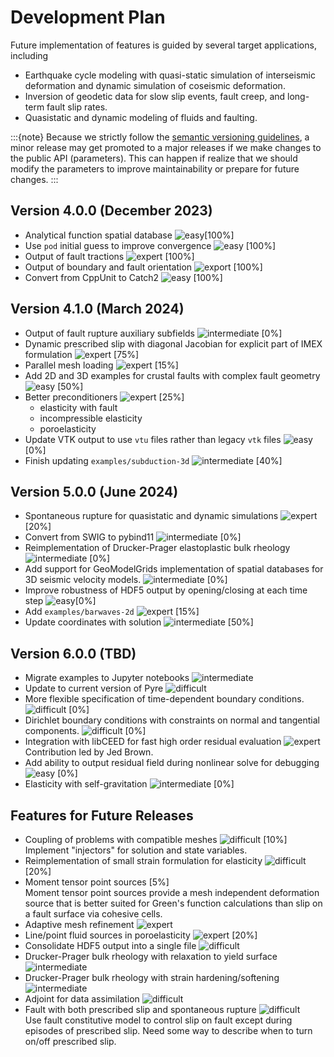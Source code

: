 # Development Plan

Future implementation of features is guided by several target applications, including

* Earthquake cycle modeling with quasi-static simulation of interseismic deformation and dynamic simulation of coseismic deformation.
* Inversion of geodetic data for slow slip events, fault creep, and long-term fault slip rates.
* Quasistatic and dynamic modeling of fluids and faulting.

:::{note}
Because we strictly follow the [semantic versioning guidelines](https://semver.org/), a minor release may get promoted to a major releases if we make changes to the public API (parameters).
This can happen if realize that we should modify the parameters to improve maintainability or prepare for future changes.
:::

## Version 4.0.0 (December 2023)

* Analytical function spatial database ![easy](images/easy.png)[100%]
* Use `pod` initial guess to improve convergence ![easy](images/easy.png) [100%]
* Output of fault tractions ![expert](images/expert.png) [100%]
* Output of boundary and fault orientation ![export](images/expert.png) [100%]
* Convert from CppUnit to Catch2 ![easy](images/easy.png) [100%]

## Version 4.1.0 (March 2024)

* Output of fault rupture auxiliary subfields ![intermediate](images/intermediate.png) [0%]
* Dynamic prescribed slip with diagonal Jacobian for explicit part of IMEX formulation ![expert](images/expert.png) [75%]
* Parallel mesh loading ![expert](images/expert.png) [15%]
* Add 2D and 3D examples for crustal faults with complex fault geometry ![easy](images/easy.png) [50%]
* Better preconditioners ![expert](images/expert.png) [25%]
  * elasticity with fault
  * incompressible elasticity
  * poroelasticity
* Update VTK output to use `vtu` files rather than legacy `vtk` files ![easy](images/easy.png) [0%]
* Finish updating `examples/subduction-3d` ![intermediate](images/intermediate.png) [40%]

## Version 5.0.0 (June 2024)

* Spontaneous rupture for quasistatic and dynamic simulations ![expert](images/expert.png) [20%]
* Convert from SWIG to pybind11 ![intermediate](images/intermediate.png) [0%]
* Reimplementation of Drucker-Prager elastoplastic bulk rheology ![intermediate](images/intermediate.png) [0%]
* Add support for GeoModelGrids implementation of spatial databases for 3D seismic velocity models. ![intermediate](images/intermediate.png) [0%]
* Improve robustness of HDF5 output by opening/closing at each time step ![easy](images/easy.png)[0%]
* Add `examples/barwaves-2d` ![expert](images/expert.png) [15%]
* Update coordinates with solution ![intermediate](images/intermediate.png) [50%]

## Version 6.0.0 (TBD)

* Migrate examples to Jupyter notebooks ![intermediate](images/intermediate.png)
* Update to current version of Pyre ![difficult](images/difficult.png)
* More flexible specification of time-dependent boundary conditions. ![difficult](images/difficult.png) [0%]
* Dirichlet boundary conditions with constraints on normal and tangential components. ![difficult](images/difficult.png) [0%]
* Integration with libCEED for fast high order residual evaluation ![expert](images/expert.png)\
  Contribution led by Jed Brown.
* Add ability to output residual field during nonlinear solve for debugging ![easy](images/easy.png) [0%]
* Elasticity with self-gravitation ![intermediate](images/intermediate.png) [0%]


## Features for Future Releases

* Coupling of problems with compatible meshes ![difficult](images/difficult.png) [10%]\
    Implement "injectors" for solution and state variables.
* Reimplementation of small strain formulation for elasticity ![difficult](images/difficult.png) [20%]
* Moment tensor point sources  [5%]\
  Moment tensor point sources provide a mesh independent deformation source that is better suited for Green's function calculations than slip on a fault surface via cohesive cells.
* Adaptive mesh refinement ![expert](images/expert.png)
* Line/point fluid sources in poroelasticity ![expert](images/expert.png) [20%]
* Consolidate HDF5 output into a single file ![difficult](images/difficult.png)
* Drucker-Prager bulk rheology with relaxation to yield surface ![intermediate](images/intermediate.png)
* Drucker-Prager bulk rheology with strain hardening/softening  ![intermediate](images/intermediate.png)
* Adjoint for data assimilation ![difficult](images/difficult.png)
* Fault with both prescribed slip and spontaneous rupture ![difficult](images/difficult.png)\
  Use fault constitutive model to control slip on fault except during episodes of prescribed slip. Need some way to describe when to turn on/off prescribed slip.
